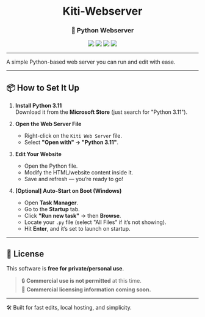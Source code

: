 <p align="center">
  <h1 align="center">Kiti-Webserver</h1>
  <h3 align="center">🐍 Python Webserver</h3>

  <p align="center">
    <img src="https://img.shields.io/badge/Made%20with-Python-3776AB?style=flat-square&logo=python&logoColor=white">
    <img src="https://img.shields.io/badge/Platform-Windows-blue?style=flat-square&logo=windows&logoColor=white">
    <img src="https://img.shields.io/badge/Status-Working-brightgreen?style=flat-square">
    <img src="https://img.shields.io/badge/License-Private%20Use%20Only-yellow?style=flat-square">
  </p>
</p>

---

A simple Python-based web server you can run and edit with ease.

---

## 📦 How to Set It Up

1. **Install Python 3.11**  
   Download it from the **Microsoft Store** (just search for "Python 3.11").

2. **Open the Web Server File**  
   - Right-click on the `Kiti Web Server` file.  
   - Select **"Open with" → "Python 3.11"**.

3. **Edit Your Website**  
   - Open the Python file.  
   - Modify the HTML/website content inside it.  
   - Save and refresh — you’re ready to go!

4. **[Optional] Auto-Start on Boot (Windows)**  
   - Open **Task Manager**.  
   - Go to the **Startup** tab.  
   - Click **"Run new task"** → then **Browse**.  
   - Locate your `.py` file (select "All Files" if it’s not showing).  
   - Hit **Enter**, and it’s set to launch on startup.

---

## 📄 License

This software is **free for private/personal use**.

> 🔒 **Commercial use is not permitted** at this time.  
> 💼 **Commercial licensing information coming soon.**

---

🛠️ Built for fast edits, local hosting, and simplicity.
